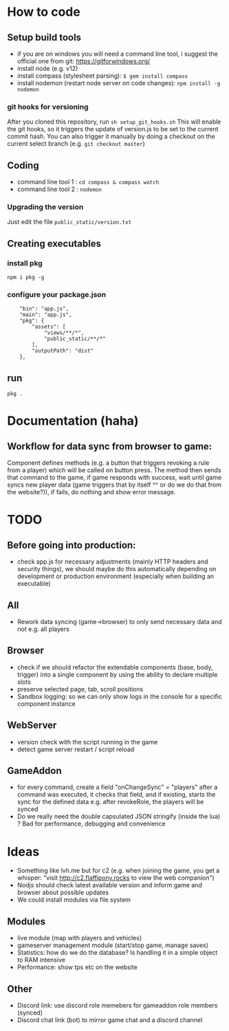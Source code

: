 # How to code

## Setup build tools
* if you are on windows you will need a command line tool, i suggest the official one from git: https://gitforwindows.org/
* install node (e.g. v12)
* install compass (stylesheet parsing): `$ gem install compass`
* install nodemon (restart node server on code changes): `npm install -g nodemon`

### git hooks for versioning
After you cloned this repository, run
`sh setup_git_hooks.sh`
This will enable the git hooks, so it triggers the update of version.js to be set to the current commit hash.
You can also trigger it manually by doing a checkout on the current select branch (e.g. `git checkout master`)

## Coding
* command line tool 1 : `cd compass & compass watch`
* command line tool 2 : `nodemon`

### Upgrading the version
Just edit the file `public_static/version.txt`

## Creating executables
### install pkg
`npm i pkg -g`
### configure your package.json
```
    "bin": "app.js",
    "main": "app.js",
    "pkg": {
        "assets": [
            "views/**/*",
            "public_static/**/*"
        ],
        "outputPath": "dist"
    },
```
## run
`pkg .`

# Documentation (haha)

## Workflow for data sync from browser to game:
Component defines methods (e.g. a button that triggers revoking a rule from a player) which will be called on button press.
The method then sends that command to the game, if game responds with success, wait until game syncs new player data (game triggers that by itself ^^ or do we do that from the website?)), if fails, do nothing and show error message.


# TODO

## Before going into production:
* check app.js for necessary adjustments (mainly HTTP headers and security things), we should maybe do this automatically depending on development or production environment (especially when building an executable)

## All
* Rework data syncing (game->browser) to only send necessary data and not e.g. all players

## Browser
* check if we should refactor the extendable components (base, body, trigger) into a single component by using the ability to declare multiple slots
* preserve selected page, tab, scroll positions
* Sandbox logging: so we can only show logs in the console for a specific component instance

## WebServer
* version check with the script running in the game
* detect game server restart / script reload

## GameAddon
* for every command, create a field "onChangeSync" = "players"
  after a command was executed, it checks that field, and if existing, starts the sync for the defined data
  e.g. after revokeRole, the players will be synced
* Do we really need the double capsulated JSON stringify (inside the lua) ? Bad for performance, debugging and convenience

# Ideas
* Something like lvh.me but for c2 (e.g. when joining the game, you get a whisper: "visit http://c2.flaffipony.rocks to view the web companion")
* Nodjs should check latest available version and inform game and browser about possible updates
* We could install modules via file system

## Modules
* live module (map with players and vehicles)
* gameserver management module (start/stop game, manage saves)
* Statistics: how do we do the database? Is handling it in a simple object to RAM intensive    
* Performance: show tps etc on the website

## Other
* Discord link: use discord role memebers for gameaddon role members (synced)
* Discord chat link (bot) to mirror game chat and a discord channel